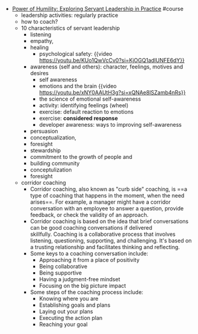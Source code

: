 - [Power of Humility: Exploring Servant Leadership in Practice](https://www.myskillsfuture.gov.sg/content/portal/en/training-exchange/course-directory/course-detail.html?courseReferenceNumber=TGS-2023021828) #course
	- leadership activities: regularly practice
	- how to coach?
	- 10 characteristics of servant leadership
		- listening
		- empathy,
		- healing
			- psychological safety:
			  {{video https://youtu.be/KUo1QwVcCv0?si=KjOGQ1adlUNFE6dY}}
		- awareness (self and others): character, feelings, motives and desires
			- self awareness
			- emotions and the brain
			  {{video https://youtu.be/xNY0AAUtH3g?si=xQNAe8lSZamb4nRs}}
			- the science of emotional self-awareness
			- activity: identifying feelings (wheel)
			- exercise: default reaction to emotions
			- exercise: **considered response**
			- developer awareness: ways to improving self-awareness
		- persuasion
		- conceptualization,
		- foresight
		- stewardship
		- commitment to the growth of people and
		- building community
		- conceptulization
		- foresight
	- corridor coaching
		- Corridor coaching, also known as "curb side" coaching, is ==a type of coaching that happens in the moment, when the need arises==. For example, a manager might have a corridor conversation with an employee to answer a question, provide feedback, or check the validity of an approach.
		- Corridor coaching is based on the idea that brief conversations can be good coaching conversations if delivered skillfully. Coaching is a collaborative process that involves listening, questioning, supporting, and challenging. It's based on a trusting relationship and facilitates thinking and reflecting.
		- Some keys to a coaching conversation include:
			- Approaching it from a place of positivity
			- Being collaborative
			- Being supportive
			- Having a judgment-free mindset
			- Focusing on the big picture impact
		- Some steps of the coaching process include:
			- Knowing where you are
			- Establishing goals and plans
			- Laying out your plans
			- Executing the action plan
			- Reaching your goal